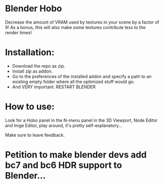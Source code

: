 # Blender Hobo
Decrease the amount of VRAM used by textures in your scene by a factor of 9!
As a bonus, this will also make some textures contribute less to the render times!


# Installation:
 - Download the repo as zip.
 - Install zip as addon.
 - Go to the preferences of the installed addon and specify a path to an existing empty folder where all the optimized stuff would go.
 - And VERY important: RESTART BLENDER

# How to use:
Look for a Hobo panel in the N-menu panel in the 3D Viewport, Node Editor and Imge Editor, play around, it's pretty self-explanatory...

Make sure to leave feedback.


# Petition to make blender devs add bc7 and bc6 HDR support to Blender...